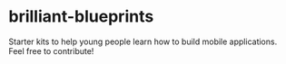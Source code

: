 # brilliant-blueprints
Starter kits to help young people learn how to build mobile applications. Feel free to contribute!
